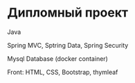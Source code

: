 # Дипломный проект

Java

Spring MVC, Sptring Data, Spring Security

Mysql Database (docker container)

Front: HTML, CSS, Bootstrap, thymleaf
